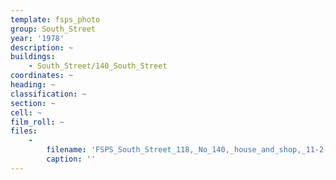 ```yaml
---
template: fsps_photo
group: South_Street
year: '1978'
description: ~
buildings:
    - South_Street/140_South_Street
coordinates: ~
heading: ~
classification: ~
section: ~
cell: ~
film_roll: ~
files:
    -
        filename: 'FSPS_South_Street_118,_No_140,_house_and_shop,_11-2-D,_1978.png'
        caption: ''
---
```

